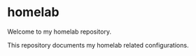 # homelab

Welcome to my homelab repository.

This repository documents my homelab related configurations.